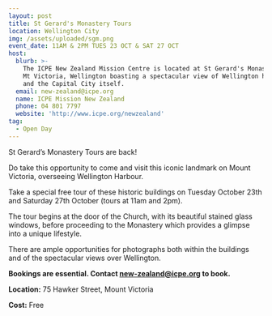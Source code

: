 ```yaml
---
layout: post
title: St Gerard's Monastery Tours
location: Wellington City
img: /assets/uploaded/sgm.png
event_date: 11AM & 2PM TUES 23 OCT & SAT 27 OCT
host:
  blurb: >-
    The ICPE New Zealand Mission Centre is located at St Gerard's Monastery on
    Mt Victoria, Wellington boasting a spectacular view of Wellington harbour
    and the Capital City itself.
  email: new-zealand@icpe.org
  name: ICPE Mission New Zealand
  phone: 04 801 7797
  website: 'http://www.icpe.org/newzealand'
tag:
  - Open Day
---
```

St Gerard’s Monastery Tours are back!

Do take this opportunity to come and visit this iconic landmark on Mount Victoria, overseeing Wellington Harbour.

Take a special free tour of these historic buildings on Tuesday October 23th and Saturday 27th October (tours at 11am and 2pm). 

The tour begins at the door of the Church, with its beautiful stained glass windows, before proceeding to the Monastery which provides a glimpse into a unique lifestyle. 

There are ample opportunities for photographs both within the buildings and of the spectacular views over Wellington.


**Bookings are essential. Contact new-zealand@icpe.org to book.**

**Location:** 75 Hawker Street, Mount Victoria

**Cost:** Free
